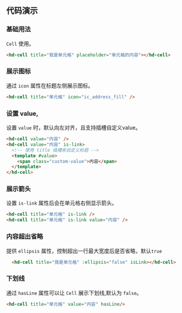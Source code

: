 
## 代码演示

### 基础用法

`Cell` 使用。

```html
<hd-cell title="我是单元格" placeholder="单元格的内容"></hd-cell>
```



### 展示图标

通过 `icon` 属性在标题左侧展示图标。

```html
<hd-cell title="单元格" icon="ic_address_fill" />
```

### 设置 value,

设置 `value` 时，默认向左对齐，且支持插槽自定义value。

```html
<hd-cell value="内容" />
<hd-cell value="内容" is-link>
  <!-- 使用 title 插槽来自定义标题 -->
  <template #value>
    <span class="custom-value">内容</span>
  </template>
</hd-cell>
```

### 展示箭头

设置 `is-link` 属性后会在单元格右侧显示箭头。  

```html
<hd-cell title="单元格" is-link />
<hd-cell title="单元格" is-link value="内容" />
```



### 内容超出省略

提供 `ellipsis` 属性，控制超出一行最大宽度后是否省略，默认`true`

```html
  <hd-cell title="我是单元格" :ellipsis="false" isLink></hd-cell>
```

### 下划线

通过 `hasLine` 属性可以让 `Cell` 展示下划线,默认为 `false`。

```html
<hd-cell title="单元格" value="内容" hasLine/>
```